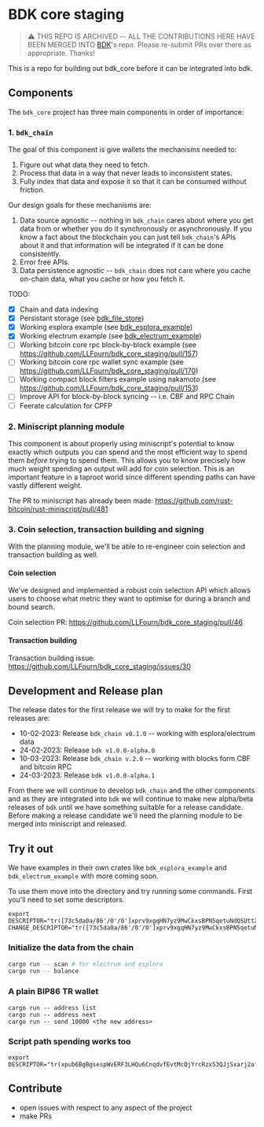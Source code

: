 # BDK core staging

> ⚠ THIS REPO IS ARCHIVED -- ALL THE CONTRIBUTIONS HERE HAVE BEEN MERGED INTO
> [BDK](https://github.com/bitcoindevkit/bdk)'s repo.
> Please re-submit PRs over there as appropriate. Thanks!

This is a repo for building out bdk_core before it can be integrated into bdk.

## Components

The `bdk_core` project has three main components in order of importance:

### 1. `bdk_chain`

The goal of this component is give wallets the mechanisms needed to:

1. Figure out what data they need to fetch.
2. Process that data in a way that never leads to inconsistent states.
3. Fully index that data and expose it so that it can be consumed without friction.

Our design goals for these mechanisms are:

1. Data source agnostic -- nothing in `bdk_chain` cares about where you get data from or whether
   you do it synchronously or asynchronously. If you know a fact about the blockchain you can just
   tell `bdk_chain`'s APIs about it and that information will be integrated if it can be done
   consistently.
2. Error free APIs.
3. Data persistence agnostic -- `bdk_chain` does not care where you cache on-chain data, what you
   cache or how you fetch it.

TODO:

- [x] Chain and data indexing
- [x] Persistant storage (see [bdk_file_store](./bdk_file_store))
- [x] Working esplora example (see [bdk_esplora_example](./bdk_esplora_example))
- [x] Working electrum example (see [bdk_electrum_example](./bdk_electrum_example))
- [ ] Working bitcoin core rpc block-by-block example (see https://github.com/LLFourn/bdk_core_staging/pull/157)
- [ ] Working bitcoin core rpc wallet sync example (see https://github.com/LLFourn/bdk_core_staging/pull/170)
- [ ] Working compact block filters example using nakamoto (see https://github.com/LLFourn/bdk_core_staging/pull/153)
- [ ] Improve API for block-by-block syncing -- i.e. CBF and RPC Chain
- [ ] Feerate calculation for CPFP

### 2. Miniscript planning module

This component is about properly using miniscript's potential to know exactly which outputs you can
spend and the most efficient way to spend them *before* trying to spend them. This allows you to
know precisely how much weight spending an output will add for coin selection. This is an important
feature in a taproot world since different spending paths can have vastly different weight.

The PR to miniscript has already been made: https://github.com/rust-bitcoin/rust-miniscript/pull/481

### 3. Coin selection, transaction building and signing

With the planning module, we'll be able to re-engineer coin selection and transaction building as well.

#### Coin selection

We've designed and implemented a robust coin selection API which allows users to choose what metric
they want to optimise for during a branch and bound search.

Coin selection PR: https://github.com/LLFourn/bdk_core_staging/pull/46

#### Transaction building

Transaction building issue: https://github.com/LLFourn/bdk_core_staging/issues/30

## Development and Release plan

The release dates for the first release we will try to make for the first releases are:

- 10-02-2023: Release `bdk_chain v0.1.0` -- working with esplora/electrum data
- 24-02-2023: Release `bdk v1.0.0-alpha.0`
- 10-03-2023: Release `bdk_chain v.2.0` -- working with blocks form CBF and bitcoin RPC
- 24-03-2023: Release `bdk v1.0.0-alpha.1`

From there we will continue to develop `bdk_chain` and the other components and as they are
integrated into `bdk` we will continue to make new alpha/beta releases of `bdk` until we have
something suitable for a release candidate. Before making a release candidate we'll need the
planning module to be merged into miniscript and released.

## Try it out

We have examples in their own crates like `bdk_esplora_example` and `bdk_electrum_example` with more coming soon.

To use them move into the directory and try running some commands.
First you'll need to set some descriptors.

```
export DESCRIPTOR="tr([73c5da0a/86'/0'/0']xprv9xgqHN7yz9MwCkxsBPN5qetuNdQSUttZNKw1dcYTV4mkaAFiBVGQziHs3NRSWMkCzvgjEe3n9xV8oYywvM8at9yRqyaZVz6TYYhX98VjsUk/0/*)" CHANGE_DESCRIPTOR="tr([73c5da0a/86'/0'/0']xprv9xgqHN7yz9MwCkxsBPN5qetuNdQSUttZNKw1dcYTV4mkaAFiBVGQziHs3NRSWMkCzvgjEe3n9xV8oYywvM8at9yRqyaZVz6TYYhX98VjsUk/1/*)"
```

### Initialize the data from the chain


``` sh
cargo run -- scan # for electrum and esplora
cargo run -- balance
```

### A plain BIP86 TR wallet

```
cargo run -- address list
cargo run -- address next
cargo run -- send 10000 <the new address>
```

### Script path spending works too

```
export DESCRIPTOR="tr(xpub6BgBgsespWvERF3LHQu6CnqdvfEvtMcQjYrcRzx53QJjSxarj2afYWcLteoGVky7D3UKDP9QyrLprQ3VCECoY49yfdDEHGCtMMj92pReUsQ/0/*,pk(xprv9s21ZrQH143K3ngkqk9y72BYSJTZ1ngfTFGFtxCwfP9pKqcMzn6aCP3mZoY8qMEqUjkxC2BkDUVLw77qbyGt66BbE7g3nt8JAGGkcTe4kWZ/0/*))"
```

## Contribute

- open issues with respect to any aspect of the project
- make PRs

[blog post]: https://bitcoindevkit.org/blog/bdk-core-pt1/
